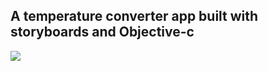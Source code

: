 ## A temperature converter app built with storyboards and Objective-c

![](./gifs/TempConverter.gif)
